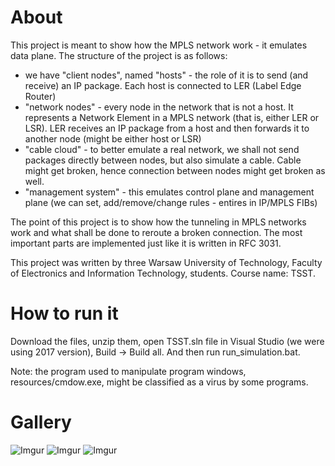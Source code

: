 # About

This project is meant to show how the MPLS network work - it emulates data plane. The structure of the project is as follows:
- we have "client nodes", named "hosts" - the role of it is to send (and receive) an IP package. Each host is connected to LER (Label Edge Router)
- "network nodes" - every node in the network that is not a host. It represents a Network Element in a MPLS network (that is, either LER or LSR). LER receives an IP package from a host and then forwards it to another node (might be either host or LSR)
- "cable cloud" - to better emulate a real network, we shall not send packages directly between nodes, but also simulate a cable. Cable might get broken, hence connection between nodes might get broken as well.
- "management system" - this emulates control plane and management plane (we can set, add/remove/change rules - entires in IP/MPLS FIBs)

The point of this project is to show how the tunneling in MPLS networks work and what shall be done to reroute a broken connection. The most important parts are implemented just like it is written in RFC 3031.

This project was written by three Warsaw University of Technology, Faculty of Electronics and Information Technology, students. Course name: TSST. 

# How to run it

Download the files, unzip them, open TSST.sln file in Visual Studio (we were using 2017 version), Build -> Build all.
And then run run_simulation.bat. 

Note: the program used to manipulate program windows, resources/cmdow.exe, might be classified as a virus by some programs.

# Gallery

![Imgur](https://i.imgur.com/fBjXOC8.png?1)
![Imgur](https://i.imgur.com/6iZvah4.png?1)
![Imgur](https://i.imgur.com/5aLEMMR.png)
